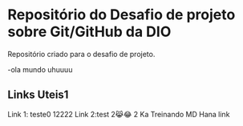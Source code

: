 # Repositório do Desafio de projeto sobre Git/GitHub da DIO
Repositório criado para o desafio de projeto.

-ola mundo uhuuuu
## Links Uteis1
Link 1: teste0
12222
Link 2:test
2😹😂
2
Ka
Treinando MD
Hana
 link
